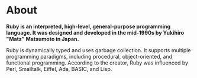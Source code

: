 <h1>About</h1>

**Ruby is an interpreted, high-level, general-purpose programming language. It was designed and developed in the mid-1990s by Yukihiro "Matz" Matsumoto in Japan.**

Ruby is dynamically typed and uses garbage collection. It supports multiple programming paradigms, including procedural, object-oriented, and functional programming. According to the creator, Ruby was influenced by Perl, Smalltalk, Eiffel, Ada, BASIC, and Lisp.